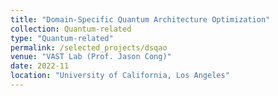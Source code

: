 ```yaml
---
title: "Domain-Specific Quantum Architecture Optimization"
collection: Quantum-related
type: "Quantum-related"
permalink: /selected_projects/dsqao
venue: "VAST Lab (Prof. Jason Cong)"
date: 2022-11
location: "University of California, Los Angeles"
---
```


<!-- [More information here]() -->
